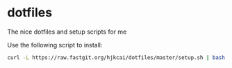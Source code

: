 # dotfiles

The nice dotfiles and setup scripts for me

Use the following script to install:

```bash
curl -L https://raw.fastgit.org/hjkcai/dotfiles/master/setup.sh | bash -s
```
